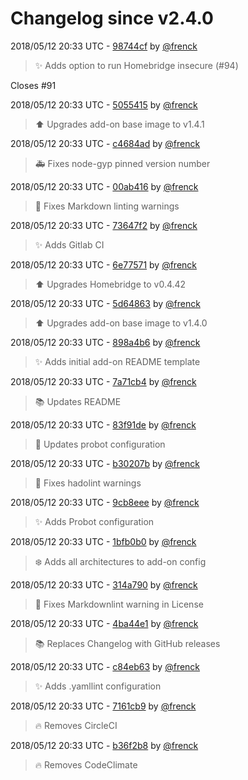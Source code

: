 # Changelog since v2.4.0

2018/05/12 20:33 UTC - [98744cf](https://github.com/hassio-addons/addon-homebridge/commit/98744cf22c3df1a35e54b1b1f14951c90cf482b1) by [@frenck](https://github.com/frenck)
> :sparkles: Adds option to run Homebridge insecure (#94)

Closes #91 

2018/05/12 20:33 UTC - [5055415](https://github.com/hassio-addons/addon-homebridge/commit/5055415ec8d8fdaddf3ac88796b46094a3b9d638) by [@frenck](https://github.com/frenck)
> :arrow_up: Upgrades add-on base image to v1.4.1 

2018/05/12 20:33 UTC - [c4684ad](https://github.com/hassio-addons/addon-homebridge/commit/c4684ade47c7509deef67be51d390d07ad12a9a3) by [@frenck](https://github.com/frenck)
> :ambulance: Fixes node-gyp pinned version number 

2018/05/12 20:33 UTC - [00ab416](https://github.com/hassio-addons/addon-homebridge/commit/00ab416822d7bea0e0792ed5a87a41ae38586da9) by [@frenck](https://github.com/frenck)
> :shirt: Fixes Markdown linting warnings 

2018/05/12 20:33 UTC - [73647f2](https://github.com/hassio-addons/addon-homebridge/commit/73647f29336d0e422781bf1c6a883ad259f53fee) by [@frenck](https://github.com/frenck)
> :sparkles: Adds Gitlab CI 

2018/05/12 20:33 UTC - [6e77571](https://github.com/hassio-addons/addon-homebridge/commit/6e77571d77aacd6cca0ca24439ab1359bd319a50) by [@frenck](https://github.com/frenck)
> :arrow_up: Upgrades Homebridge to v0.4.42 

2018/05/12 20:33 UTC - [5d64863](https://github.com/hassio-addons/addon-homebridge/commit/5d64863a1bdd3e12b12250c99a0acd4d8864eef0) by [@frenck](https://github.com/frenck)
> :arrow_up: Upgrades add-on base image to v1.4.0 

2018/05/12 20:33 UTC - [898a4b6](https://github.com/hassio-addons/addon-homebridge/commit/898a4b69cf5425b180cc551e42aa9abf3467ae78) by [@frenck](https://github.com/frenck)
> :sparkles: Adds initial add-on README template 

2018/05/12 20:33 UTC - [7a71cb4](https://github.com/hassio-addons/addon-homebridge/commit/7a71cb45ca379052601cce6759b73dc743ab8a02) by [@frenck](https://github.com/frenck)
> :books: Updates README 

2018/05/12 20:33 UTC - [83f91de](https://github.com/hassio-addons/addon-homebridge/commit/83f91dec1106d04372754a36a391178d01995800) by [@frenck](https://github.com/frenck)
> :rocket: Updates probot configuration 

2018/05/12 20:33 UTC - [b30207b](https://github.com/hassio-addons/addon-homebridge/commit/b30207b52cbe5197f0442dc6a6a960ad11d56a18) by [@frenck](https://github.com/frenck)
> :shirt: Fixes hadolint warnings 

2018/05/12 20:33 UTC - [9cb8eee](https://github.com/hassio-addons/addon-homebridge/commit/9cb8eee19dbcc7c1964b83019a09ff3696c27e88) by [@frenck](https://github.com/frenck)
> :sparkles: Adds Probot configuration 

2018/05/12 20:33 UTC - [1bfb0b0](https://github.com/hassio-addons/addon-homebridge/commit/1bfb0b01e3aca1ba1dcab7868684dbc53d60bba7) by [@frenck](https://github.com/frenck)
> :snowflake: Adds all architectures to add-on config 

2018/05/12 20:33 UTC - [314a790](https://github.com/hassio-addons/addon-homebridge/commit/314a79011515f5aac38f3db1b3bc915e6b23af0d) by [@frenck](https://github.com/frenck)
> :shirt: Fixes Markdownlint warning in License 

2018/05/12 20:33 UTC - [4ba44e1](https://github.com/hassio-addons/addon-homebridge/commit/4ba44e1ca3df2e2d341111e97c7f1167c3e94fdd) by [@frenck](https://github.com/frenck)
> :books: Replaces Changelog with GitHub releases 

2018/05/12 20:33 UTC - [c84eb63](https://github.com/hassio-addons/addon-homebridge/commit/c84eb630c286bd2cb5cc6f922d2b15abde3d1554) by [@frenck](https://github.com/frenck)
> :sparkles: Adds .yamllint configuration 

2018/05/12 20:33 UTC - [7161cb9](https://github.com/hassio-addons/addon-homebridge/commit/7161cb984f0936e3b7691772ce8da2f6b74cbbfd) by [@frenck](https://github.com/frenck)
> :fire: Removes CircleCI 

2018/05/12 20:33 UTC - [b36f2b8](https://github.com/hassio-addons/addon-homebridge/commit/b36f2b81287aa981587bd56b48c86ebb16368a0c) by [@frenck](https://github.com/frenck)
> :fire: Removes CodeClimate 

